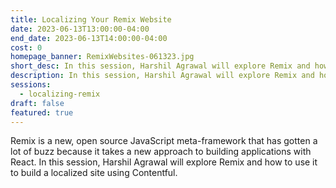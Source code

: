 ```yaml
---
title: Localizing Your Remix Website
date: 2023-06-13T13:00:00-04:00
end_date: 2023-06-13T14:00:00-04:00
cost: 0
homepage_banner: RemixWebsites-061323.jpg
short_desc: In this session, Harshil Agrawal will explore Remix and how to use it to build a localized site using Contentful.
description: In this session, Harshil Agrawal will explore Remix and how to use it to build a localized site using Contentful.
sessions:
  - localizing-remix
draft: false
featured: true
---
```


Remix is a new, open source JavaScript meta-framework that has gotten a lot of buzz because it takes a new approach to building applications with React. In this session, Harshil Agrawal will explore Remix and how to use it to build a localized site using Contentful.